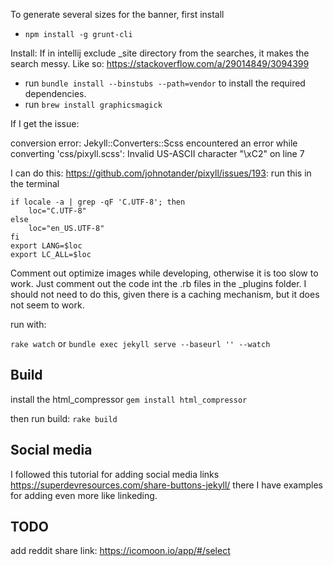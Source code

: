 To generate several sizes for the banner, first install
* `npm install -g grunt-cli`

Install:
If in intellij exclude _site directory from the searches, it makes the search messy. Like so: https://stackoverflow.com/a/29014849/3094399

* run `bundle install --binstubs --path=vendor` to install the required dependencies.
* run `brew install graphicsmagick`

If I get the issue:

conversion error: Jekyll::Converters::Scss encountered an error while converting 'css/pixyll.scss':
Invalid US-ASCII character "\xC2" on line 7
                    
I can do this: https://github.com/johnotander/pixyll/issues/193:
run this in the terminal

```
if locale -a | grep -qF 'C.UTF-8'; then
    loc="C.UTF-8"
else
    loc="en_US.UTF-8"
fi
export LANG=$loc
export LC_ALL=$loc
```

Comment out optimize images while developing, otherwise it is too slow to work.
Just comment out the code int the .rb files in the _plugins folder. I should not need to do this,
given there is a caching mechanism, but it does not seem to work.

run with:

`rake watch` or `bundle exec jekyll serve --baseurl '' --watch`

## Build
install the html_compressor
`gem install html_compressor`

then run build:
`rake build`

## Social media
I followed this tutorial for adding social media links https://superdevresources.com/share-buttons-jekyll/
there I have examples for adding even more like linkeding.

## TODO
add reddit share link: https://icomoon.io/app/#/select
